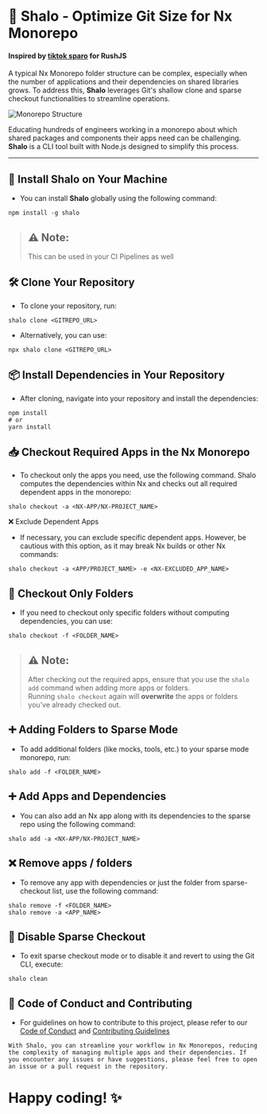 # 🎉 Shalo - Optimize Git Size for Nx Monorepo

#### Inspired by [tiktok sparo](https://github.com/tiktok/sparo) for RushJS

A typical Nx Monorepo folder structure can be complex, especially when the number of applications and their dependencies on shared libraries grows. To address this, **Shalo** leverages Git's shallow clone and sparse checkout functionalities to streamline operations.

![Monorepo Structure](https://github.com/user-attachments/assets/70887c17-fd06-45ac-bf7b-e616db105634)

Educating hundreds of engineers working in a monorepo about which shared packages and components their apps need can be challenging. **Shalo** is a CLI tool built with Node.js designed to simplify this process.

---

## 🚀 Install Shalo on Your Machine

- You can install **Shalo** globally using the following command:

```
npm install -g shalo
```

> ## **⚠️ Note:**
> This can be used in your CI Pipelines as well

## 🛠️ Clone Your Repository

- To clone your repository, run:
```
shalo clone <GITREPO_URL>
```

- Alternatively, you can use:
```
npx shalo clone <GITREPO_URL>
```

## 📦 Install Dependencies in Your Repository

- After cloning, navigate into your repository and install the dependencies:
```
npm install
# or
yarn install
```

## 📥 Checkout Required Apps in the Nx Monorepo

- To checkout only the apps you need, use the following command. Shalo computes the dependencies within Nx and checks out all required dependent apps in the monorepo:
```
shalo checkout -a <NX-APP/NX-PROJECT_NAME>
```

❌ Exclude Dependent Apps
- If necessary, you can exclude specific dependent apps. However, be cautious with this option, as it may break Nx builds or other Nx commands:
```
shalo checkout -a <APP/PROJECT_NAME> -e <NX-EXCLUDED_APP_NAME>
```

## 📂 Checkout Only Folders

- If you need to checkout only specific folders without computing dependencies, you can use:
```
shalo checkout -f <FOLDER_NAME>
```

> ## **⚠️ Note:**
> After checking out the required apps, ensure that you use the `shalo add` command when adding more apps or folders.  
> Running `shalo checkout` again will **overwrite** the apps or folders you’ve already checked out.


## ➕ Adding Folders to Sparse Mode
- To add additional folders (like mocks, tools, etc.) to your sparse mode monorepo, run:
```
shalo add -f <FOLDER_NAME>
```

## ➕ Add Apps and Dependencies
- You can also add an Nx app along with its dependencies to the sparse repo using the following command:
```
shalo add -a <NX-APP/NX-PROJECT_NAME>
```

## ❌ Remove apps / folders 
- To remove any app with dependencies or just the folder from sparse-checkout list, use the following command:
```
shalo remove -f <FOLDER_NAME>
shalo remove -a <APP_NAME>
```

## 🔄 Disable Sparse Checkout
- To exit sparse checkout mode or to disable it and revert to using the Git CLI, execute:
```
shalo clean
```

## 📜 Code of Conduct and Contributing
- For guidelines on how to contribute to this project, please refer to our [Code of Conduct](https://github.com/MeiyappanKannappa/shalo/blob/master/code_of_conduct.md) and [Contributing Guidelines](https://github.com/MeiyappanKannappa/shalo/blob/master/contributing.md)

`
With Shalo, you can streamline your workflow in Nx Monorepos, reducing the complexity of managing multiple apps and their dependencies. If you encounter any issues or have suggestions, please feel free to open an issue or a pull request in the repository.
`

# Happy coding! ✨
